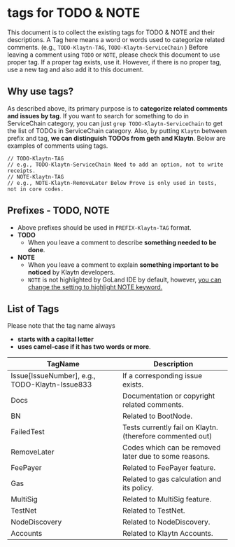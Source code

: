 # tags for TODO & NOTE

This document is to collect the existing tags for TODO & NOTE and their descriptions. A Tag here means a word or words used to categorize related comments. (e.g., `TODO-Klaytn-TAG`, `TODO-Klaytn-ServiceChain` ) Before leaving a comment using `TODO` or `NOTE`, please check this document to use proper tag. If a proper tag exists, use it. However, if there is no proper tag, use a new tag and also add it to this document.



## Why use tags?

As described above, its primary purpose is to **categorize related comments and issues by tag**. If you want to search for something to do in ServiceChain category, you can just `grep TODO-Klaytn-ServiceChain` to get the list of TODOs in ServiceChain category. Also, by putting `Klaytn` between prefix and tag, **we can distinguish TODOs from geth and Klaytn**. Below are examples of comments using tags.

```
// TODO-Klaytn-TAG
// e.g., TODO-Klaytn-ServiceChain Need to add an option, not to write receipts.
// NOTE-Klaytn-TAG
// e.g., NOTE-Klaytn-RemoveLater Below Prove is only used in tests, not in core codes.
```



## Prefixes - TODO, NOTE

- Above prefixes should be used in `PREFIX-Klaytn-TAG` format.
- **TODO**
  - When you leave a comment to describe **something needed to be done**.
- **NOTE**
  - When you leave a comment to explain **something important to be noticed** by Klaytn developers.
  - `NOTE` is not highlighted by GoLand IDE by default, however, [you can change the setting to highlight NOTE keyword.](https://www.jetbrains.com/help/idea/using-todo.html)



## List of Tags

Please note that the tag name always

- **starts with a capital letter**
- **uses camel-case if it has two words or more**.

| TagName                                        | Description                                               |
| ---------------------------------------------- | --------------------------------------------------------- |
| Issue[IssueNumber], e.g., TODO-Klaytn-Issue833 | If a corresponding issue exists.                          |
| Docs                                           | Documentation or copyright related comments.              |
| BN                                             | Related to BootNode.                                      |
| FailedTest                                     | Tests currently fail on Klaytn. (therefore commented out) |
| RemoveLater                                    | Codes which can be removed later due to some reasons.     |
| FeePayer                                       | Related to FeePayer feature.                              |
| Gas                                            | Related to gas calculation and its policy.                |
| MultiSig                                       | Related to MultiSig feature.                              |
| TestNet                                        | Related to TestNet.                                       |
| NodeDiscovery                                  | Related to NodeDiscovery.                                 |
| Accounts                                       | Related to Klaytn Accounts.                               |

